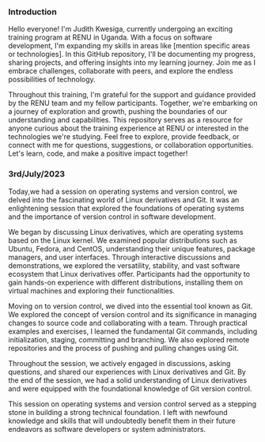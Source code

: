 ### Introduction
Hello everyone! I'm Judith Kwesiga, currently undergoing an exciting training program at RENU in Uganda. With a focus on software development, I'm expanding my skills in areas like [mention specific areas or technologies]. In this GitHub repository, I'll be documenting my progress, sharing projects, and offering insights into my learning journey. Join me as I embrace challenges, collaborate with peers, and explore the endless possibilities of technology.

Throughout this training, I'm grateful for the support and guidance provided by the RENU team and my fellow participants. Together, we're embarking on a journey of exploration and growth, pushing the boundaries of our understanding and capabilities. This repository serves as a resource for anyone curious about the training experience at RENU or interested in the technologies we're studying. Feel free to explore, provide feedback, or connect with me for questions, suggestions, or collaboration opportunities. Let's learn, code, and make a positive impact together!

### 3rd/July/2023

Today,we had a session on operating systems and version control, we delved into the fascinating world of Linux derivatives and Git. It was an enlightening session that explored the foundations of operating systems and the importance of version control in software development.

We began by discussing Linux derivatives, which are operating systems based on the Linux kernel. We examined popular distributions such as Ubuntu, Fedora, and CentOS, understanding their unique features, package managers, and user interfaces. Through interactive discussions and demonstrations, we explored the versatility, stability, and vast software ecosystem that Linux derivatives offer. Participants had the opportunity to gain hands-on experience with different distributions, installing them on virtual machines and exploring their functionalities.

Moving on to version control, we dived into the essential tool known as Git. We explored the concept of version control and its significance in managing changes to source code and collaborating with a team. Through practical examples and exercises, I learned the fundamental Git commands, including initialization, staging, committing and branching. We also explored remote repositories and the process of pushing and pulling changes using Git.

Throughout the session, we actively engaged in discussions, asking questions, and shared our experiences with Linux derivatives and Git. By the end of the session, we had a solid understanding of Linux derivatives and were equipped with the foundational knowledge of Git version control.

This session on operating systems and version control served as a stepping stone in building a strong technical foundation. I left with newfound knowledge and skills that will undoubtedly benefit them in their future endeavors as software developers or system administrators.

<!--
**judithkwesi/judithkwesi** is a ✨ _special_ ✨ repository because its `README.md` (this file) appears on your GitHub profile.


Here are some ideas to get you started:

- 🔭 I’m currently working on ...
- 🌱 I’m currently learning ...
- 👯 I’m looking to collaborate on ...
- 🤔 I’m looking for help with ...
- 💬 Ask me about ...
- 📫 How to reach me: ...
- 😄 Pronouns: ...
- ⚡ Fun fact: ...

-->
